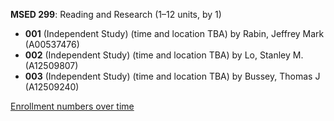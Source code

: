 **MSED 299**: Reading and Research (1–12 units, by 1)

- **001** (Independent Study) (time and location TBA) by Rabin, Jeffrey Mark (A00537476)
- **002** (Independent Study) (time and location TBA) by Lo, Stanley M. (A12509807)
- **003** (Independent Study) (time and location TBA) by Bussey, Thomas J (A12509240)

[Enrollment numbers over time](./MSED299.tsv)
